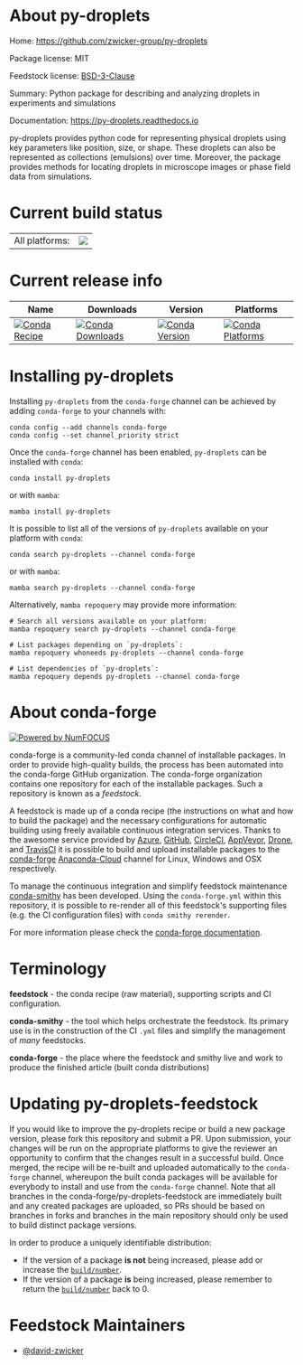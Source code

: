 About py-droplets
=================

Home: https://github.com/zwicker-group/py-droplets

Package license: MIT

Feedstock license: [BSD-3-Clause](https://github.com/conda-forge/py-droplets-feedstock/blob/main/LICENSE.txt)

Summary: Python package for describing and analyzing droplets in experiments and simulations

Documentation: https://py-droplets.readthedocs.io

py-droplets provides python code for representing physical droplets using key parameters like position, size, or shape.
These droplets can also be represented as collections (emulsions) over time.
Moreover, the package provides methods for locating droplets in microscope images or phase field data from simulations.


Current build status
====================


<table><tr><td>All platforms:</td>
    <td>
      <a href="https://dev.azure.com/conda-forge/feedstock-builds/_build/latest?definitionId=17665&branchName=main">
        <img src="https://dev.azure.com/conda-forge/feedstock-builds/_apis/build/status/py-droplets-feedstock?branchName=main">
      </a>
    </td>
  </tr>
</table>

Current release info
====================

| Name | Downloads | Version | Platforms |
| --- | --- | --- | --- |
| [![Conda Recipe](https://img.shields.io/badge/recipe-py--droplets-green.svg)](https://anaconda.org/conda-forge/py-droplets) | [![Conda Downloads](https://img.shields.io/conda/dn/conda-forge/py-droplets.svg)](https://anaconda.org/conda-forge/py-droplets) | [![Conda Version](https://img.shields.io/conda/vn/conda-forge/py-droplets.svg)](https://anaconda.org/conda-forge/py-droplets) | [![Conda Platforms](https://img.shields.io/conda/pn/conda-forge/py-droplets.svg)](https://anaconda.org/conda-forge/py-droplets) |

Installing py-droplets
======================

Installing `py-droplets` from the `conda-forge` channel can be achieved by adding `conda-forge` to your channels with:

```
conda config --add channels conda-forge
conda config --set channel_priority strict
```

Once the `conda-forge` channel has been enabled, `py-droplets` can be installed with `conda`:

```
conda install py-droplets
```

or with `mamba`:

```
mamba install py-droplets
```

It is possible to list all of the versions of `py-droplets` available on your platform with `conda`:

```
conda search py-droplets --channel conda-forge
```

or with `mamba`:

```
mamba search py-droplets --channel conda-forge
```

Alternatively, `mamba repoquery` may provide more information:

```
# Search all versions available on your platform:
mamba repoquery search py-droplets --channel conda-forge

# List packages depending on `py-droplets`:
mamba repoquery whoneeds py-droplets --channel conda-forge

# List dependencies of `py-droplets`:
mamba repoquery depends py-droplets --channel conda-forge
```


About conda-forge
=================

[![Powered by
NumFOCUS](https://img.shields.io/badge/powered%20by-NumFOCUS-orange.svg?style=flat&colorA=E1523D&colorB=007D8A)](https://numfocus.org)

conda-forge is a community-led conda channel of installable packages.
In order to provide high-quality builds, the process has been automated into the
conda-forge GitHub organization. The conda-forge organization contains one repository
for each of the installable packages. Such a repository is known as a *feedstock*.

A feedstock is made up of a conda recipe (the instructions on what and how to build
the package) and the necessary configurations for automatic building using freely
available continuous integration services. Thanks to the awesome service provided by
[Azure](https://azure.microsoft.com/en-us/services/devops/), [GitHub](https://github.com/),
[CircleCI](https://circleci.com/), [AppVeyor](https://www.appveyor.com/),
[Drone](https://cloud.drone.io/welcome), and [TravisCI](https://travis-ci.com/)
it is possible to build and upload installable packages to the
[conda-forge](https://anaconda.org/conda-forge) [Anaconda-Cloud](https://anaconda.org/)
channel for Linux, Windows and OSX respectively.

To manage the continuous integration and simplify feedstock maintenance
[conda-smithy](https://github.com/conda-forge/conda-smithy) has been developed.
Using the ``conda-forge.yml`` within this repository, it is possible to re-render all of
this feedstock's supporting files (e.g. the CI configuration files) with ``conda smithy rerender``.

For more information please check the [conda-forge documentation](https://conda-forge.org/docs/).

Terminology
===========

**feedstock** - the conda recipe (raw material), supporting scripts and CI configuration.

**conda-smithy** - the tool which helps orchestrate the feedstock.
                   Its primary use is in the construction of the CI ``.yml`` files
                   and simplify the management of *many* feedstocks.

**conda-forge** - the place where the feedstock and smithy live and work to
                  produce the finished article (built conda distributions)


Updating py-droplets-feedstock
==============================

If you would like to improve the py-droplets recipe or build a new
package version, please fork this repository and submit a PR. Upon submission,
your changes will be run on the appropriate platforms to give the reviewer an
opportunity to confirm that the changes result in a successful build. Once
merged, the recipe will be re-built and uploaded automatically to the
`conda-forge` channel, whereupon the built conda packages will be available for
everybody to install and use from the `conda-forge` channel.
Note that all branches in the conda-forge/py-droplets-feedstock are
immediately built and any created packages are uploaded, so PRs should be based
on branches in forks and branches in the main repository should only be used to
build distinct package versions.

In order to produce a uniquely identifiable distribution:
 * If the version of a package **is not** being increased, please add or increase
   the [``build/number``](https://docs.conda.io/projects/conda-build/en/latest/resources/define-metadata.html#build-number-and-string).
 * If the version of a package **is** being increased, please remember to return
   the [``build/number``](https://docs.conda.io/projects/conda-build/en/latest/resources/define-metadata.html#build-number-and-string)
   back to 0.

Feedstock Maintainers
=====================

* [@david-zwicker](https://github.com/david-zwicker/)

